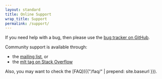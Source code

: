 ```yaml
---
layout: standard
title: Online Support
wrap_title: Support
permalink: /support/
---
```


If you need help with a bug, then please use the [bug tracker on GitHub](https://github.com/mltframework/mlt/issues).

Community support is available through:

- the [mailing list](https://sourceforge.net/p/mlt/mailman/), or
- the [mlt tag on Stack Overflow](http://stackoverflow.com/questions/tagged/mlt)

Also, you may want to check the [FAQ]({{"/faq/" | prepend: site.baseurl }}).

